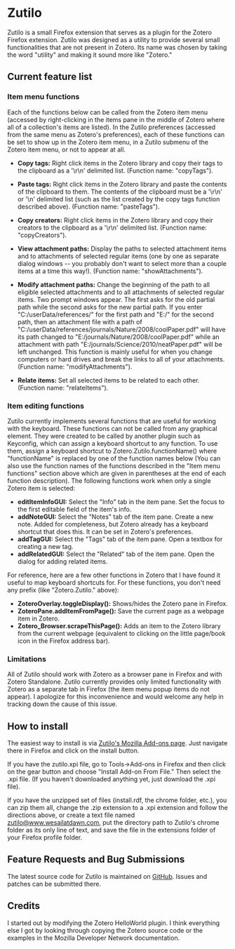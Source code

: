 Zutilo
======

Zutilo is a small Firefox extension that serves as a plugin for the Zotero Firefox extension.  Zutilo was designed as a utility to provide several small functionalities that are not present in Zotero.  Its name was chosen by taking the word "utility" and making it sound more like "Zotero."

Current feature list
--------------------

### Item menu functions ###
Each of the functions below can be called from the Zotero item menu (accessed by right-clicking in the items pane in the middle of Zotero where all of a collection's items are listed).  In the Zutilo preferences (accessed from the same menu as Zotero's preferences), each of these functions can be set to show up in the Zotero item menu, in a Zutilo submenu of the Zotero item menu, or not to appear at all.

* __Copy tags:__
Right click items in the Zotero library and copy their tags to the clipboard as a '\r\n' delimited list.  (Function name: "copyTags").

* __Paste tags:__
Right click items in the Zotero library and paste the contents of the clipboard to them.  The contents of the clipboard must be a '\r\n' or '\n' delimited list (such as the list created by the copy tags function described above).  (Function name: "pasteTags").

* __Copy creators:__
Right click items in the Zotero library and copy their creators to the clipboard as a '\r\n' delimited list.  (Function name: "copyCreators").

* __View attachment paths:__
Display the paths to selected attachment items and to attachments of selected regular items (one by one as separate dialog windows -- you probably don't want to select more than a couple items at a time this way!).  (Function name: "showAttachments").

* __Modify attachment paths:__
Change the beginning of the path to all eligible selected attachments and to all attachments of selected regular items.  Two prompt windows appear.  The first asks for the old partial path while the second asks for the new partial path.  If you enter "C:/userData/references/" for the first path and "E:/" for the second path, then an attachment file with a path of "C:/userData/references/journals/Nature/2008/coolPaper.pdf" will have its path changed to "E:/journals/Nature/2008/coolPaper.pdf" while an attachment with path "E:/journals/Science/2010/neatPaper.pdf" will be left unchanged. This function is mainly useful for when you change computers or hard drives and break the links to all of your attachments.  (Function name: "modifyAttachments").

* __Relate items:__
Set all selected items to be related to each other.  (Function name: "relateItems").

### Item editing functions ###

Zutilo currently implements several functions that are useful for working with the keyboard.  These functions can not be called from any graphical element.  They were created to be called by another plugin such as Keyconfig, which can assign a keyboard shortcut to any function.  To use them, assign a keyboard shortcut to Zotero.Zutilo.functionName() where "functionName" is replaced by one of the function names below (You can also use the function names of the functions described in the "Item menu functions" section above which are given in parentheses at the end of each function description).  The following functions work when only a single Zotero item is selected:

* __editItemInfoGUI:__
	Select the "Info" tab in the item pane.  Set the focus to the first editable field of the item's info.
* __addNoteGUI:__
	Select the "Notes" tab of the item pane.  Create a new note.  Added for completeness, but Zotero already has a keyboard shortcut that does this.  It can be set in Zotero's preferences.
* __addTagGUI:__
	Select the "Tags" tab of the item pane.  Open a textbox for creating a new tag.
* __addRelatedGUI:__
	Select the "Related" tab of the item pane.  Open the dialog for adding related items.
	
For reference, here are a few other functions in Zotero that I have found it useful to map keyboard shortcuts for.  For these functions, you don't need any prefix (like "Zotero.Zutilo." above):

* __ZoteroOverlay.toggleDisplay():__
	Shows/hides the Zotero pane in Firefox.
* __ZoteroPane.addItemFromPage():__
	Save the current page as a webpage item in Zotero.
* __Zotero_Browser.scrapeThisPage():__
	Adds an item to the Zotero library from the current webpage (equivalent to clicking on the little page/book icon in the Firefox address bar).
	
### Limitations ###

All of Zutilo should work with Zotero as a browser pane in Firefox and with Zotero Standalone.  Zutilo currently provides only limited functionality with Zotero as a separate tab in Firefox (the item menu popup items do not appear).  I apologize for this inconvenience and would welcome any help in tracking down the cause of this issue.

How to install
--------------

The easiest way to install is via [Zutilo's Mozilla Add-ons page](https://addons.mozilla.org/en-US/firefox/addon/zutilo-utility-for-zotero/ "Zutilo's Mozilla Add-ons page").  Just navigate there in Firefox and click on the install button.

If you have the zutilo.xpi file, go to Tools->Add-ons in Firefox and then click on the gear button and choose "Install Add-on From File." Then select the .xpi file.  (If you haven't downloaded anything yet, just download the .xpi file).

If you have the unzipped set of files (install.rdf, the chrome folder, etc.), you can zip them all, change the .zip extension to a .xpi extension and follow the directions above, or create a text file named zutilo@www.wesailatdawn.com, put the directory path to Zutilo's chrome folder as its only line of text, and save the file in the extensions folder of your Firefox profile folder.

Feature Requests and Bug Submissions
------------------------------------

The latest source code for Zutilo is maintained on [GitHub](https://github.com/willsALMANJ/Zutilo "Zutilo's GitHub page"). Issues and patches can be submitted there.

Credits
-------

I started out by modifying the Zotero HelloWorld plugin.  I think everything else I got by looking through copying the Zotero source code or the examples in the Mozilla Developer Network documentation.